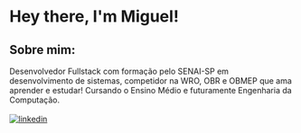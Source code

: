 # Hey there, I'm Miguel!

##  Sobre mim:
Desenvolvedor Fullstack com formação pelo SENAI-SP em desenvolvimento de sistemas, competidor na WRO, OBR e OBMEP que ama aprender e estudar! Cursando o Ensino Médio e futuramente Engenharia da Computação.\
\
[![linkedin](https://img.shields.io/badge/linkedin-0A66C2?style=for-the-badge&logo=linkedin&logoColor=white)](https://www.linkedin.com/in/miguel-perigo/)
